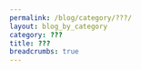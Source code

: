 ```yaml
---
permalink: /blog/category/???/
layout: blog_by_category
category: ???
title: ???
breadcrumbs: true
---
```

